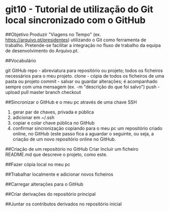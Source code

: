 # git10 - Tutorial de utilização do Git local sincronizado com o GitHub

##Objetivo
Produzir "Viagens no Tempo" (ex. https://arquivo.pt/presidentes) utilizando o Git como ferramenta de trabalho. Pretende-se facilitar a integração no fluxo de trabalho da equipa de desenvolvimento do Arquivo.pt. 

##Vocabulário

git
GitHub
repo - abreviatura para repositório ou projeto; todos os ficheiros necessários para o meu projeto.
clone - cópia de todos os ficheiros de uma pasta ou projeto
commit - salvar ou guardar alterações; é acompanhado sempre com uma mensagem (ex. -m "descrição do que foi salvo") 
push - upload
pull
master
branch
checkout

##Sincronizar o GitHub e o meu pc através de uma chave SSH
1. gerar par de chaves, privada e pública
2. adicionar em ~/.ssh
3. copiar e colar chave pública no GitHub
4. confirmar sincronização copiando para o meu pc um repositório criado online, no GitHub (este passo fica a aguardar o seguinte, ou seja, a criação de um novo repositório online no GitHub.


##Criação de um repositório no GitHub
Criar
Incluir um ficheiro README.md que descreve o projeto, como este.


##Fazer cópia local no meu pc

##Trabalhar localmente e adicionar novos ficheiros

##Carregar alterações para o GitHub

##Criar derivações do repositório principal

##Juntar os contributos derivados no repositório inicial 

